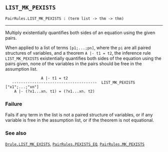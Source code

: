 ## `LIST_MK_PEXISTS`

``` hol4
PairRules.LIST_MK_PEXISTS : (term list -> thm -> thm)
```

------------------------------------------------------------------------

Multiply existentially quantifies both sides of an equation using the
given pairs.

When applied to a list of terms `[p1;...;pn]`, where the `pi` are all
paired structures of variables, and a theorem `A |- t1 = t2`, the
inference rule `LIST_MK_PEXISTS` existentially quantifies both sides of
the equation using the pairs given, none of the variables in the pairs
should be free in the assumption list.

``` hol4
                A |- t1 = t2
   --------------------------------------  LIST_MK_PEXISTS ["x1";...;"xn"]
    A |- (?x1...xn. t1) = (?x1...xn. t2)
```

### Failure

Fails if any term in the list is not a paired structure of variables, or
if any variable is free in the assumption list, or if the theorem is not
equational.

### See also

[`Drule.LIST_MK_EXISTS`](#Drule.LIST_MK_EXISTS),
[`PairRules.PEXISTS_EQ`](#PairRules.PEXISTS_EQ),
[`PairRules.MK_PEXISTS`](#PairRules.MK_PEXISTS)
